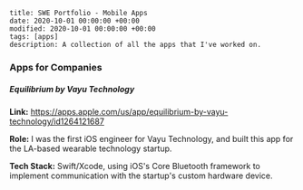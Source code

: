 ```
title: SWE Portfolio - Mobile Apps
date: 2020-10-01 00:00:00 +00:00
modified: 2020-10-01 00:00:00 +00:00
tags: [apps]
description: A collection of all the apps that I've worked on.
```

### Apps for Companies

##### **Equilibrium by Vayu Technology**

**Link:** https://apps.apple.com/us/app/equilibrium-by-vayu-technology/id1264121687

**Role:** I was the first iOS engineer for Vayu Technology, and built this app for the LA-based wearable technology startup.

**Tech Stack:** Swift/Xcode, using iOS's Core Bluetooth framework to implement communication with the startup's custom hardware device.

